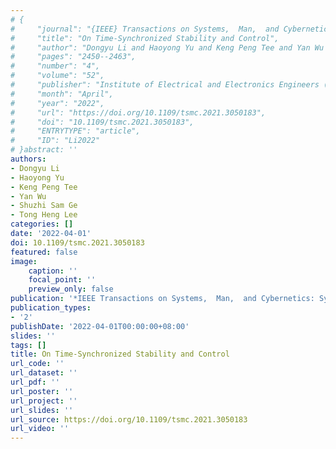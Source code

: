 ```yaml
---
# {
#     "journal": "{IEEE} Transactions on Systems,  Man,  and Cybernetics: Systems",
#     "title": "On Time-Synchronized Stability and Control",
#     "author": "Dongyu Li and Haoyong Yu and Keng Peng Tee and Yan Wu and Shuzhi Sam Ge and Tong Heng Lee",
#     "pages": "2450--2463",
#     "number": "4",
#     "volume": "52",
#     "publisher": "Institute of Electrical and Electronics Engineers ({IEEE})",
#     "month": "April",
#     "year": "2022",
#     "url": "https://doi.org/10.1109/tsmc.2021.3050183",
#     "doi": "10.1109/tsmc.2021.3050183",
#     "ENTRYTYPE": "article",
#     "ID": "Li2022"
# }abstract: ''
authors:
- Dongyu Li
- Haoyong Yu
- Keng Peng Tee
- Yan Wu
- Shuzhi Sam Ge
- Tong Heng Lee
categories: []
date: '2022-04-01'
doi: 10.1109/tsmc.2021.3050183
featured: false
image:
    caption: ''
    focal_point: ''
    preview_only: false
publication: '*IEEE Transactions on Systems,  Man,  and Cybernetics: Systems,April*'
publication_types:
- '2'
publishDate: '2022-04-01T00:00:00+08:00'
slides: ''
tags: []
title: On Time-Synchronized Stability and Control
url_code: ''
url_dataset: ''
url_pdf: ''
url_poster: ''
url_project: ''
url_slides: ''
url_source: https://doi.org/10.1109/tsmc.2021.3050183
url_video: ''
---
```


